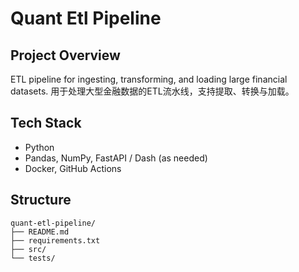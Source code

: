 # Quant Etl Pipeline

## Project Overview
ETL pipeline for ingesting, transforming, and loading large financial datasets.
用于处理大型金融数据的ETL流水线，支持提取、转换与加载。

## Tech Stack
- Python
- Pandas, NumPy, FastAPI / Dash (as needed)
- Docker, GitHub Actions

## Structure
```
quant-etl-pipeline/
├── README.md
├── requirements.txt
├── src/
└── tests/
```

